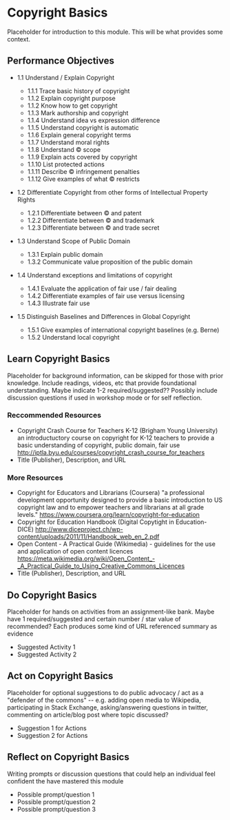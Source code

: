 # Copyright Basics

Placeholder for introduction to this module. This will be what provides some context.

## Performance Objectives

* 1.1 Understand / Explain Copyright
  * 1.1.1 Trace basic history of copyright
  * 1.1.2 Explain copyright purpose
  * 1.1.2 Know how to get copyright
  * 1.1.3 Mark authorship and copyright
  * 1.1.4 Understand idea vs expression difference
  * 1.1.5 Understand copyright is automatic
  * 1.1.6 Explain general copyright terms
  * 1.1.7 Understand moral rights
  * 1.1.8 Understand © scope
  * 1.1.9 Explain acts covered by copyright
  * 1.1.10 List protected actions
  * 1.1.11 Describe © infringement penalties
  * 1.1.12 Give examples of what © restricts
  
* 1.2 Differentiate Copyright from other forms of Intellectual Property Rights
  * 1.2.1 Differentiate between © and patent
  * 1.2.2 Differentiate between © and trademark
  * 1.2.3 Differentiate between © and trade secret
  
* 1.3 Understand Scope of Public Domain
  * 1.3.1 Explain public domain
  * 1.3.2 Communicate value proposition of the public domain
  
* 1.4 Understand exceptions and limitations of copyright
  * 1.4.1 Evaluate the application of fair use / fair dealing
  * 1.4.2 Differentiate examples of fair use versus licensing
  * 1.4.3 Illustrate fair use
  
* 1.5 Distinguish Baselines and Differences in Global Copyright
  * 1.5.1 Give examples of international copyright baselines (e.g. Berne)
  * 1.5.2 Understand local copyright


## Learn Copyright Basics

Placeholder for background information, can be skipped for those with prior knowledge. Include readings, videos, etc that provide foundational understanding. Maybe indicate  1-2 required/suggested?? Possibly include discussion questions if used in workshop mode or for self reflection.

### Reccommended Resources

* Copyright Crash Course for Teachers K-12  (Brigham Young University) an introductuctory course on copyright for K-12 teachers to provide a basic understanding of copyright, public domain, fair use http://iptla.byu.edu/courses/copyright_crash_course_for_teachers
* Title (Publisher), Description, and URL

### More Resources

* Copyright for Educators and Librarians (Coursera) "a professional development opportunity designed to provide a basic introduction to US copyright law and to empower teachers and librarians at all grade levels."  https://www.coursera.org/learn/copyright-for-education
* Copyright for Education Handbook (Digital Copytight in Education- DICE) http://www.diceproject.ch/wp-content/uploads/2011/11/Handbook_web_en_2.pdf
* Open Content - A Practical Guide (Wikimedia) - guidelines for the use and application of open content licences https://meta.wikimedia.org/wiki/Open_Content_-_A_Practical_Guide_to_Using_Creative_Commons_Licences 
* Title (Publisher), Description, and URL


## Do Copyright Basics

Placeholder for hands on activities from an assignment-like bank. Maybe have 1 required/suggested and certain number / star value of recommended? Each produces some kind of URL referenced summary as evidence

* Suggested Activity 1
* Suggested Activity 2

## Act on Copyright Basics

Placeholder for optional suggestions to do public advocacy / act as a "defender of the commons"  -- e.g.  adding open media to Wikipedia, participating in Stack Exchange, asking/answering questions in twitter, commenting on article/blog post where topic discussed?

* Suggestion 1 for Actions
* Suggestion 2 for Actions

## Reflect on Copyright Basics

Writing prompts or discussion questions that could help an individual feel confident the have mastered this module

* Possible prompt/question 1
* Possible prompt/question 2
* Possible prompt/question 3


